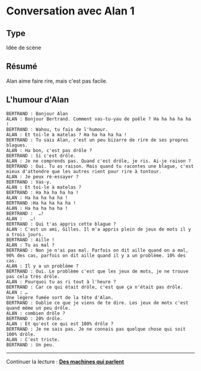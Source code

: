 Conversation avec Alan 1
========================

Type
----

Idée de scène

Résumé
-------

Alan aime faire rire, mais c'est pas facile.

L'humour d'Alan
---------------

    BERTRAND : Bonjour Alan
    ALAN : Bonjour Bertrand. Comment vas-tu-yau de poêle ? Ha ha ha ha ha !
    BERTRAND : Wahou, tu fais de l'humour.
    ALAN : Et toi-le à matelas ? Ha ha ha ha ha !
    BERTRAND : Tu sais Alan, c'est un peu bizarre de rire de ses propres blagues.
    ALAN : Ha bon, c'est pas drôle ?
    BERTRAND : Si c'est drôle.
    ALAN : Je ne comprends pas. Quand c'est drôle, je ris. Ai-je raison ?
    BERTRAND : Oui. Tu as raison. Mais quand tu racontes une blague, c'est mieux d'attendre que les autres rient pour rire à tontour.
    ALAN : Je peux ré-essayer ?
    BERTRAND : Vas-y.
    ALAN : Et toi-le à matelas ?
    BERTRAND : Ha ha ha ha ha !
    ALAN : Ha ha ha ha ha !
    BERTRAND :Ha ha ha ha ha !
    ALAN : Ha ha ha ha ha !
    BERTRAND :  …!
    ALAN :   …!
    BERTRAND : Qui t'as appris cette blague ?
    ALAN : C'est un ami, Gilles. Il m'a appris plein de jeux de mots il y a trois jours.
    BERTRAND : Aille !
    ALAN : Tu as mal ?
    BERTRAND : Non je n'ai pas mal. Parfois on dit aille quand on a mal, 90% des cas, parfois on dit aille quand il y a un problème. 10% des cas.
    ALAN : Il y a un problème ?
    BERTRAND : Oui. Le problème c'est que les jeux de mots, je ne trouve pas cela très drôle.
    ALAN : Pourquoi tu as ri tout à l'heure ?
    BERTRAND : Car ce qui était drôle, c'est que ça n'était pas drôle.
    ALAN : … 
    Une légère fumée sort de la tête d'Alan.
    BERTRAND : Oublie ce que je viens de te dire. Les jeux de mots c'est quand même un peu drôle.
    ALAN : combien drôle ?
    BERTRAND : 20% drôle.
    ALAN : Et qu'est ce qui est 100% drôle ?
    BERTRAND : Je ne sais pas. Je ne connais pas quelque chose qui soit 100% drôle.
    ALAN : C'est triste.
    BERTRAND : Un peu.


---

Continuer la lecture : [**Des machines qui parlent**](des-machines-qui-parlent.md)
